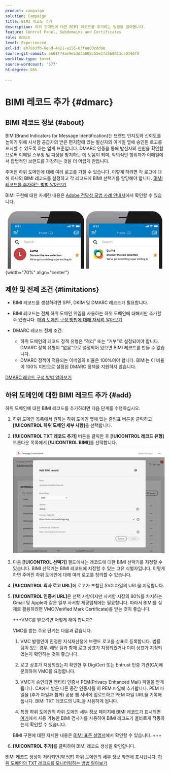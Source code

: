 ```yaml
---
product: campaign
solution: Campaign
title: BIMI 레코드 추가
description: 하위 도메인에 대한 BIMI 레코드를 추가하는 방법을 알아봅니다.
feature: Control Panel, Subdomains and Certificates
role: Admin
level: Experienced
exl-id: eb7863fb-6e6d-4821-a156-03fee03cdd0e
source-git-commit: e601f74ae9e53d3a008c55e1fd568013ca0196f8
workflow-type: tm+mt
source-wordcount: '577'
ht-degree: 86%

---
```


# BIMI 레코드 추가 {#dmarc}

## BIMI 레코드 정보 {#about}

BIMI(Brand Indicators for Message Identification)는 브랜드 인지도와 신뢰도를 높이기 위해 사서함 공급자의 받은 편지함에 있는 발신자의 이메일 옆에 승인된 로고를 표시할 수 있도록 하는 업계 표준입니다. DMARC 인증을 통해 발신자의 신원을 확인함으로써 이메일 스푸핑 및 피싱을 방지하는 데 도움이 되며, 악의적인 행위자가 이메일에서 합법적인 브랜드를 가장하는 것을 더 어렵게 만듭니다.

주어진 하위 도메인에 대해 여러 로고를 가질 수 있습니다. 이렇게 하려면 각 로고에 대해 하나의 BIMI 레코드를 설정하고 각 레코드에 BIMI 선택기를 할당해야 합니다. [BIMI 레코드를 추가하는 방법 알아보기](#add)

BIMI 구현에 대한 자세한 내용은 [Adobe 전달성 모범 사례 안내서](https://experienceleague.adobe.com/docs/deliverability-learn/deliverability-best-practice-guide/additional-resources/technotes/implement-bimi.html?lang=ko)에서 확인할 수 있습니다.

![](assets/bimi-example.png){width="70%" align="center"}

## 제한 및 전제 조건 {#limitations}

* BIMI 레코드를 생성하려면 SPF, DKIM 및 DMARC 레코드가 필요합니다.
* BIMI 레코드는 전체 하위 도메인 위임을 사용하는 하위 도메인에 대해서만 추가할 수 있습니다. [하위 도메인 구성 방법에 대해 자세히 알아보기](subdomains-branding.md#subdomain-delegation-methods)
* DMARC 레코드 전제 조건:

   * 하위 도메인의 레코드 정책 유형은 “격리” 또는 “거부”로 설정되어야 합니다. DMARC 정책 유형이 “없음”으로 설정되어 있으면 BIMI 레코드를 만들 수 없습니다.
   * DMARC 정책이 적용되는 이메일의 비율은 100%여야 합니다. BIMI는 이 비율이 100% 미만으로 설정된 DMARC 정책을 지원하지 않습니다.

[DMARC 레코드 구성 방법 알아보기](dmarc.md)

## 하위 도메인에 대한 BIMI 레코드 추가 {#add}

하위 도메인에 대한 BIMI 레코드를 추가하려면 다음 단계를 수행하십시오.

1. 하위 도메인 목록에서 원하는 하위 도메인 옆에 있는 줄임표 버튼을 클릭하고 **[!UICONTROL 하위 도메인 세부 사항]**&#x200B;을 선택합니다.

1. **[!UICONTROL TXT 레코드 추가]** 버튼을 클릭한 후 **[!UICONTROL 레코드 유형]** 드롭다운 목록에서 **[!UICONTROL BIMI]**&#x200B;를 선택합니다.

   ![](assets/bimi-add.png)

1. 다음 **[!UICONTROL 선택기]** 필드에서는 레코드에 대한 BIMI 선택기를 지정할 수 있습니다. BIMI 선택기는 BIMI 레코드에 지정할 수 있는 고유 식별자입니다. 이렇게 하면 주어진 하위 도메인에 대해 여러 로고를 정의할 수 있습니다.

1. **[!UICONTROL 회사 로고 URL]**&#x200B;에 로고가 포함된 SVG 파일의 URL을 지정합니다.

1. **[!UICONTROL 인증서 URL]**&#x200B;은 선택 사항이지만 사서함 시장의 80%를 차지하는 Gmail 및 Apple과 같은 일부 사서함 제공업체에는 필요합니다. 따라서 BIMI를 실제로 활용하려면 VMC(Verified Mark Certificate)를 받는 것이 좋습니다.

   +++VMC를 받으려면 어떻게 해야 합니까?

   VMC를 받는 주요 단계는 다음과 같습니다.

   1. VMC 발행인이 인정한 지식재산청에 브랜드 로고를 상표로 등록합니다. 법률 팀이 있는 경우, 해당 팀과 함께 로고 상표가 지정되었거나 이미 상표가 지정되었는지 확인하는 것이 좋습니다.

   1. 로고 상표가 지정되었는지 확인한 후 DigiCert 또는 Entrust 인증 기관(CA)에 문의하여 VMC를 요청합니다.

   1. VMC가 승인되면 엔티티 인증서 PEM(Privacy Enhanced Mail) 파일을 받게 됩니다. CA에서 받은 다른 중간 인증서를 이 PEM 파일에 추가합니다. PEM 파일을 (추가 파일과 함께) 공용 웹 서버에 업로드하고 PEM 파일 URL을 기록해 둡니다. BIMI TXT 레코드의 URL을 사용하게 됩니다.

   1. 특정 하위 도메인의 하위 도메인 세부 정보 페이지에 BIMI 레코드가 표시되면 [여기](https://bimigroup.org/bimi-generator/)에서 사용 가능한 BIMI 검사기를 사용하여 BIMI 레코드가 올바르게 작동하는지 확인할 수 있습니다.

   BIMI 구현에 대한 자세한 내용은 [BIMI 표준 설명서](https://bimigroup.org/implementation-guide/)에서 확인할 수 있습니다.
+++

1. **[!UICONTROL 추가]**&#x200B;를 클릭하여 BIMI 레코드 생성을 확인합니다.

BIMI 레코드 생성이 처리되면(약 5분) 하위 도메인의 세부 정보 화면에 표시됩니다. [하위 도메인의 TXT 레코드를 모니터링하는 방법 알아보기](gs-txt-records.md#monitor)
